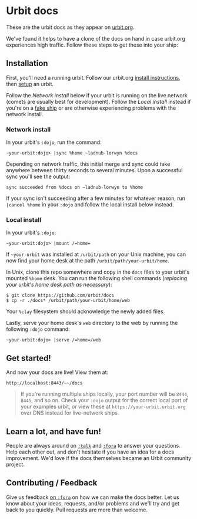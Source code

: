 # Urbit docs

These are the urbit docs as they appear on [urbit.org](urbit.org/docs).

We've found it helps to have a clone of the docs on hand in case urbit.org
experiences high traffic. Follow these steps to get these into your ship:

## Installation

First, you'll need a running urbit. Follow our urbit.org [install
instructions](https://urbit.org/docs/using/install), then
[setup](https://urbit.org/docs/using/setup) an urbit.

Follow the *Network install* below if your urbit is running on the live network
(comets are usually best for development). Follow the *Local install* instead if
you're on a [fake
ship](https://urbit.org/fora/posts/~2017.1.5..21.31.04..20f3~/) or are otherwise
experiencing problems with the network install.

### Network install

In your urbit's `:dojo`, run the command:

    ~your-urbit:dojo> |sync %home ~ladnub-lorwyn %docs

Depending on network traffic, this initial merge and sync could take anywhere
between thirty seconds to several minutes. Upon a successful sync you'll see the
output:

    sync succeeded from %docs on ~ladnub-lorwyn to %home

If your sync isn't succeeding after a few minutes for whatever reason, run
`|cancel %home` in your `:dojo` and follow the local install below instead.

### Local install

In your urbit's `:dojo`:

    ~your-urbit:dojo> |mount /=home=

If `~your-urbit` was installed at `/urbit/path` on your Unix machine, you can
now find your home desk at the path `/urbit/path/your-urbit/home`.

In Unix, clone this repo somewhere and copy in the `docs` files to your urbit's
mounted `%home` desk. You can run the following shell commands (*replacing your
urbit's home desk path as necessary*):

    $ git clone https://github.com/urbit/docs
    $ cp -r ./docs* /urbit/path/your-urbit/home/web

Your `%clay` filesystem should acknowledge the newly added files.

Lastly, serve your home desk's `web` directory to the web by running the
following `:dojo` command:

    ~your-urbit:dojo> |serve /=home=/web

## Get started!

And now your docs are live! View them at:

    http://localhost:8443/~~/docs

> If you're running multiple ships locally, your port number will be `8444`,
> `8445`, and so on. Check your `:dojo` output for the correct local port of
> your examples urbit, or view these at `https://your-urbit.urbit.org` over DNS
> instead for live-network ships.

## Learn a lot, and have fun!

People are always around on
[`:talk`](https://urbit.org/docs/using/setup#-messaging-talk) and
[`:fora`](https://urbit.org/~~/fora) to answer your questions. Help each other
out, and don't hesitate if you have an idea for a docs improvement. We'd love if
the docs themselves became an Urbit community project.

## Contributing / Feedback

Give us feedback [on `:fora`](https://urbit.org/~~/fora/) on how we can make the
docs better. Let us know about your ideas, requests, and/or problems and we'll
try and get back to you quickly. Pull requests are more than welcome.
